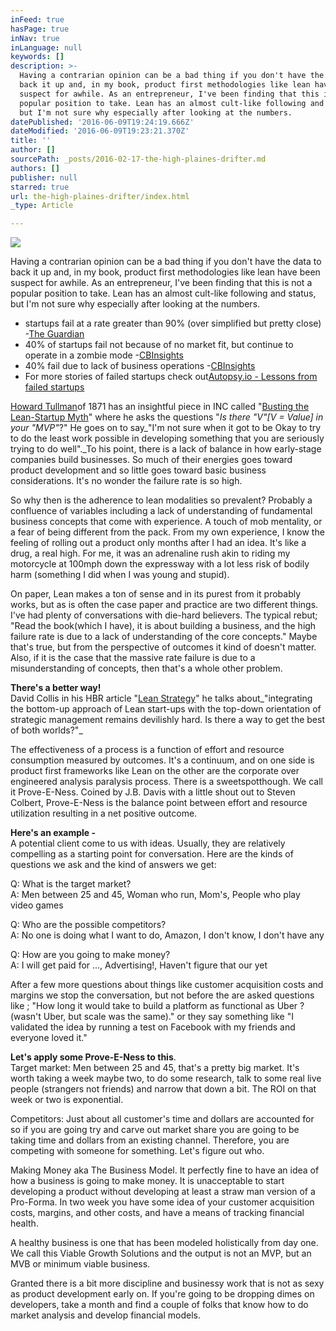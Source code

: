 ```yaml
---
inFeed: true
hasPage: true
inNav: true
inLanguage: null
keywords: []
description: >-
  Having a contrarian opinion can be a bad thing if you don't have the data to
  back it up and, in my book, product first methodologies like lean have been
  suspect for awhile. As an entrepreneur, I've been finding that this is not a
  popular position to take. Lean has an almost cult-like following and status,
  but I'm not sure why especially after looking at the numbers.
datePublished: '2016-06-09T19:24:19.666Z'
dateModified: '2016-06-09T19:23:21.370Z'
title: ''
author: []
sourcePath: _posts/2016-02-17-the-high-plaines-drifter.md
authors: []
publisher: null
starred: true
url: the-high-plaines-drifter/index.html
_type: Article

---
```

![](https://the-grid-user-content.s3-us-west-2.amazonaws.com/7c1fce5b-db2c-4506-828a-1e6f61df0162.jpg)

Having a contrarian opinion can be a bad thing if you don't have the data to back it up and, in my book, product first methodologies like lean have been suspect for awhile. As an entrepreneur, I've been finding that this is not a popular position to take. Lean has an almost cult-like following and status, but I'm not sure why especially after looking at the numbers.

* startups fail at a rate greater than 90% (over simplified but pretty close) -[The Guardian][0]
* 40% of startups fail not because of no market fit, but continue to operate in a zombie mode -[CBInsights][1]
* 40% fail due to lack of business operations -[CBInsights][1]
* For more stories of failed startups check out[Autopsy.io - Lessons from failed startups][2]

[Howard Tullman][3]of 1871 has an insightful piece in INC called "[Busting the Lean-Startup Myth][4]" where he asks the questions "_Is there "V"\[V = Value\] in your "MVP"_?" He goes on to say_"I'm not sure when it got to be Okay to try to do the least work possible in developing something that you are seriously trying to do well"._To his point, there is a lack of balance in how early-stage companies build businesses. So much of their energies goes toward product development and so little goes toward basic business considerations. It's no wonder the failure rate is so high.

So why then is the adherence to lean modalities so prevalent? Probably a confluence of variables including a lack of understanding of fundamental business concepts that come with experience. A touch of mob mentality, or a fear of being different from the pack. From my own experience, I know the feeling of rolling out a product only months after I had an idea. It's like a drug, a real high. For me, it was an adrenaline rush akin to riding my motorcycle at 100mph down the expressway with a lot less risk of bodily harm (something I did when I was young and stupid).

On paper, Lean makes a ton of sense and in its purest from it probably works, but as is often the case paper and practice are two different things. I've had plenty of conversations with die-hard believers. The typical rebut; "Read the book(which I have), it is about building a business, and the high failure rate is due to a lack of understanding of the core concepts." Maybe that's true, but from the perspective of outcomes it kind of doesn't matter. Also, if it is the case that the massive rate failure is due to a misunderstanding of concepts, then that's a whole other problem.

**There's a better way!**  
David Collis in his HBR article "[Lean Strategy][5]" he talks about_"integrating the bottom-up approach of Lean start-ups with the top-down orientation of strategic management remains devilishly hard. Is there a way to get the best of both worlds?"_

The effectiveness of a process is a function of effort and resource consumption measured by outcomes. It's a continuum, and on one side is product first frameworks like Lean on the other are the corporate over engineered analysis paralysis process. There is a sweetspotthough. We call it Prove-E-Ness. Coined by J.B. Davis with a little shout out to Steven Colbert, Prove-E-Ness is the balance point between effort and resource utilization resulting in a net positive outcome.

**Here's an example -**  
A potential client come to us with ideas. Usually, they are relatively compelling as a starting point for conversation. Here are the kinds of questions we ask and the kind of answers we get:

Q: What is the target market?  
A: Men between 25 and 45, Woman who run, Mom's, People who play video games 

Q: Who are the possible competitors?  
A: No one is doing what I want to do, Amazon, I don't know, I don't have any

Q: How are you going to make money?  
A: I will get paid for ..., Advertising!, Haven't figure that our yet

After a few more questions about things like customer acquisition costs and margins we stop the conversation, but not before the are asked questions like ; "How long it would take to build a platform as functional as Uber ?(wasn't Uber, but scale was the same)." or they say something like "I validated the idea by running a test on Facebook with my friends and everyone loved it."

**Let's apply some Prove-E-Ness to this**.  
Target market: Men between 25 and 45, that's a pretty big market. It's worth taking a week maybe two, to do some research, talk to some real live people (strangers not friends) and narrow that down a bit. The ROI on that week or two is exponential.

Competitors: Just about all customer's time and dollars are accounted for so if you are going try and carve out market share you are going to be taking time and dollars from an existing channel. Therefore, you are competing with someone for something. Let's figure out who.

Making Money aka The Business Model. It perfectly fine to have an idea of how a business is going to make money. It is unacceptable to start developing a product without developing at least a straw man version of a Pro-Forma. In two week you have some idea of your customer acquisition costs, margins, and other costs, and have a means of tracking financial health.

A healthy business is one that has been modeled holistically from day one. We call this Viable Growth Solutions and the output is not an MVP, but an MVB or minimum viable business.

Granted there is a bit more discipline and businessy work that is not as sexy as product development early on. If you're going to be dropping dimes on developers, take a month and find a couple of folks that know how to do market analysis and develop financial models.

[0]: https://www.theguardian.com/technology/2014/jun/28/silicon-valley-startup-failure-culture-success-myth
[1]: https://www.cbinsights.com/blog/startup-failure-reasons-top/
[2]: http://autopsy.io/
[3]: https://twitter.com/tullman
[4]: http://www.inc.com/howard-tullman/busting-the-lean-startup-myth.html
[5]: https://hbr.org/2016/03/lean-strategy